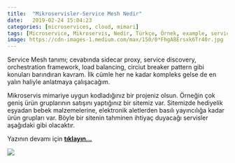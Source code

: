 ```yaml
---
title:  "Mikroservisler-Service Mesh Nedir"
date:   2019-02-24 15:04:23
categories: [microservices, cloud, mimari]
tags: [Microservice, Mikroservis, Nedir, Türkçe, Örnek, example, service, mesh, Nasıl, Mehmet Cem Yücel, Mehmet, Cem, Yücel, Yucel,]
image: https://cdn-images-1.medium.com/max/150/0*FhgA8Ersxk6Tr40r.jpg
---
```

Service Mesh tanımı; cevabında sidecar proxy, service discovery, orchestration framework, load balancing, circiut breaker pattern gibi konuları barındıran kavram. İlk cümle her ne kadar kompleks gelse de en yalın haliyle anlatmaya çalışacağım.

Mikroservis mimariye uygun kodladığınız bir projeniz olsun. Örneğin çok geniş ürün gruplarının satışını yaptığınız bir sitemiz var. Sitemizde hediyelik eşyadan bebek malzemelerine, elektronik aletlerden basılı yayıncılığa kadar ürün grupları var. Böyle bir sitenin tahminen ihtiyaç duyacağı servisler aşağıdaki gibi olacaktır.

Yazının devamı için <a  style="font-weight:bold"  href="https://medium.com/mehmetcemyucel/4db051467a72?utm_source=mehmetcemyucel.com&utm_medium=twelve-factor&utm_campaign=blog"  target="_blank">tıklayın...</a>

![](https://cdn-images-1.medium.com/max/800/0*FhgA8Ersxk6Tr40r.jpg)